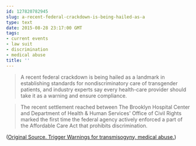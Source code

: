 ```yaml
---
id: 127820782945
slug: a-recent-federal-crackdown-is-being-hailed-as-a
type: text
date: 2015-08-28 23:17:00 GMT
tags:
- current events
- law suit
- discrimination
- medical abuse
title: ''
---
```

>A recent federal crackdown is being hailed as a landmark in establishing standards for nondiscriminatory care of transgender patients, and industry experts say every health-care provider should take it as a warning and ensure compliance.

>The recent settlement reached between The Brooklyn Hospital Center and Department of Health & Human Services' Office of Civil Rights marked the first time the federal agency actively enforced a part of the Affordable Care Act that prohibits discrimination.

([Original Source. Trigger Warnings for transmisogyny, medical abuse.][1])

[1]: https://archive.is/B0KPB